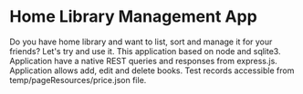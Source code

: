 Home Library Management App
===========================

Do you have home library and want to list, sort and manage it for your friends? Let's try and use it. This application based on node and sqlite3. Application have a native REST queries and responses from express.js. Application allows add, edit and delete books. Test records accessible from temp/pageResources/price.json file.
